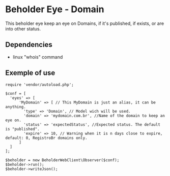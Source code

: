 # Beholder Eye - Domain

This beholder eye keep an eye on Domains, if it's published, if exists, or are into other status.

## Dependencies

  * linux "whois" command

## Exemple of use

```
require 'vendor/autoload.php';

$conf = [
  'eyes' => [
      'MyDomain' => [ // This MyDomain is just an alias, it can be anything.
        'type' => 'Domain', // Model wich will be used.
        'domain' => 'mydomain.com.br', //Name of the domain to keep an eye on.
        'status' => 'expectedStatus', //Expected status. The default is "published".
        'expire' => 10, // Warning when it is n days close to expire, default: 0, RegistroBr domains only.
      ]
  ]
];

$beholder = new BeholderWebClient\Observer($conf);
$beholder->run();
$beholder->writeJson();
```
